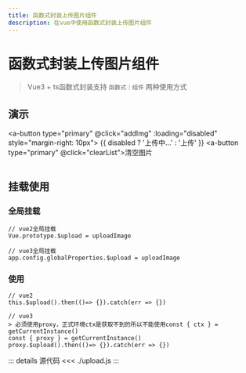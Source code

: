 ```yaml
---
title: 函数式封装上传图片组件
description: 在vue中使用函数式封装上传图片组件
---
```


# 函数式封装上传图片组件

> Vue3 + ts函数式封装支持 `函数式｜组件` 两种使用方式

## 演示

<a-button type="primary" @click="addImg" :loading="disabled" style="margin-right: 10px">
    {{ disabled ? '上传中...' : '上传' }}
</a-button>
<a-button type="primary" @click="clearList">清空图片</a-button>

<div class="for-box">
    <template v-for="item in list" :key="item">
        <img v-if="item" :src="item" class="show-img" />
    </template>
</div>

<script setup>
// =======  依赖引入  =======
import { ref } from 'vue'
import { uploadImage } from './upload'
// =======  类型声明  =======

// =======  变量声明  =======
const list = ref([])
const disabled = ref(false)
// =======  主流程  =======

// =======  函数声明  =======
function addImg() {
    disabled.value = true
    uploadImage()
        .then((li) => {
            const arr = []
            li.forEach((ele) => {
                const url = URL.createObjectURL(ele)
                arr.push(url)
            })
            list.value = [...list.value, ...arr]
        })
        .finally(() => {
            disabled.value = false
        })
}

function clearList() {
    list.value.length = 0
}
// =======  属性返回  =======
</script>

<style lang="scss" scoped>
.for-box {
    display: flex;
}
.show-img {
    margin: 10px 10px 0 0;
    width: 200px;
    height: 200px;
}
</style>

## 挂载使用

### 全局挂载
```js-vue
// vue2全局挂载
Vue.prototype.$upload = uploadImage

// vue3全局挂载
app.config.globalProperties.$upload = uploadImage
```


### 使用
```js-vue
// vue2
this.$upload().then(()=> {}).catch(err => {})

// vue3
> 必须使用proxy，正式环境ctx是获取不到的所以不能使用const { ctx } = getCurrentInstance()
const { proxy } = getCurrentInstance()
proxy.$upload().then(()=> {}).catch(err => {})
```


::: details 源代码
<<< ./upload.js
:::